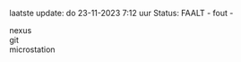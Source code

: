 laatste update: 
do 23-11-2023  7:12   uur 
Status: FAALT - fout - 
<div class="service R">nexus</div><div class="service R">git</div><div class="service Y">microstation</div>